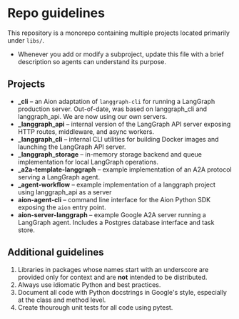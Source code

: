 # Repo guidelines

This repository is a monorepo containing multiple projects located primarily under `libs/`.

- Whenever you add or modify a subproject, update this file with a brief description so agents can understand its purpose.

## Projects

- **_cli** – an Aion adaptation of `langgraph-cli` for running a LangGraph production server. Out-of-date, was based on langgraph_cli and langgraph_api. We are now using our own servers.
- **_langgraph_api** – internal version of the LangGraph API server exposing HTTP routes, middleware, and async workers.
- **_langgraph_cli** – internal CLI utilities for building Docker images and launching the LangGraph API server.
- **_langgraph_storage** – in-memory storage backend and queue implementation for local LangGraph operations.
- **_a2a-template-langgraph** – example implementation of an A2A protocol serving a LangGraph agent.
- **_agent-workflow** – example implementation of a langgraph project using langgraph_api as a server
- **aion-agent-cli** – command line interface for the Aion Python SDK exposing the `aion` entry point.
- **aion-server-langgraph** – example Google A2A server running a LangGraph agent. Includes a Postgres database interface and task store.

## Additional guidelines

1. Libraries in packages whose names start with an underscore are provided only for context and are **not** intended to be distributed.
2. Always use idiomatic Python and best practices.
3. Document all code with Python docstrings in Google's style, especially at the class and method level.
4. Create thourough unit tests for all code using pytest.
